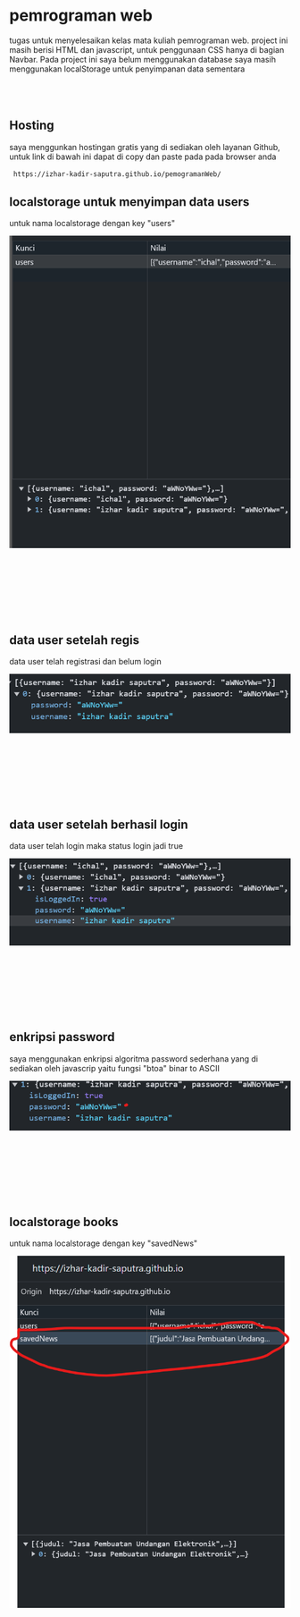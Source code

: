 
# pemrograman web

tugas untuk menyelesaikan kelas mata kuliah pemrograman web. project ini masih berisi HTML dan javascript, untuk penggunaan CSS hanya di bagian Navbar. Pada project ini saya belum menggunakan database saya masih menggunakan localStorage untuk penyimpanan data sementara
<br></br>
<br></br>

## Hosting

saya menggunkan hostingan gratis yang di sediakan oleh layanan Github, untuk link di bawah ini dapat di copy dan paste pada pada browser anda

```bash
 https://izhar-kadir-saputra.github.io/pemogramanWeb/
```


## localstorage untuk menyimpan data users
untuk nama localstorage dengan key "users"

![App Screenshot](./images/dataUser.png)
<br></br>
<br></br>
<br></br>
<br></br>

## data user setelah regis
data user telah registrasi dan belum login

![App Screenshot](./images/userregis.png)
<br></br>
<br></br>
<br></br>
<br></br>

## data user setelah berhasil login
data user telah login maka status login jadi true

![App Screenshot](./images/userlogin.png)
<br></br>
<br></br>
<br></br>
<br></br>

## enkripsi password
saya menggunakan enkripsi algoritma password sederhana yang di sediakan oleh javascrip yaitu fungsi "btoa" binar to ASCII

![App Screenshot](./images/enkripsipassword.png)
<br></br>
<br></br>
<br></br>
<br></br>

## localstorage books 
untuk nama localstorage dengan key "savedNews"

![App Screenshot](./images/databooks.png)


